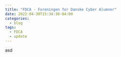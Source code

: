 ```yaml
---
title: "FDCA - Foreningen for Danske Cyber Alumner"
date: 2022-04-30T15:34:30-04:00
categories:
  - blog
tags:
  - FDCA
  - update
---
```


asd



[jekyll-docs]: https://jekyllrb.com/docs/home
[jekyll-gh]:   https://github.com/jekyll/jekyll
[jekyll-talk]: https://talk.jekyllrb.com/
